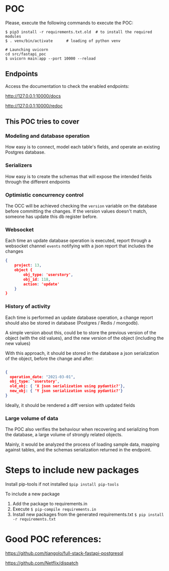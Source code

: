 # POC

Please, execute the following commands to execute the POC:
```shell
$ pip3 install -r requirements.txt.old  # to install the required modules
$ . venv/bin/activate      # loading of python venv

# Launching uvicorn
cd src/fastapi_poc
$ uvicorn main:app --port 10000 --reload
```

## Endpoints

Access the documentation to check the enabled endpoints:

http://127.0.0.1:10000/docs

http://127.0.0.1:10000/redoc

## This POC tries to cover

### Modeling and database operation 

How easy is to connect, model each table's fields, and operate an existing Postgres database. 

### Serializers

How easy is to create the schemas that will expose the intended fields through the different endpoints 

### Optimistic concurrency control

The OCC will be achieved checking the `version` variable on the database before committing the changes. If the version 
values doesn't match, someone has update this db register before.

### Websocket

Each time an update database operation is executed, report through a websocket channel `events` notifying with a json 
report that includes the changes

```json
{
    project: 13,
    object {
        obj_type: 'userstory',
        obj_id: 118,
        action: 'update'
    }
}
```

### History of activity

Each time is performed an update database operation, a change report should also be stored in database (Postgres / 
Redis / mongodb).

A simple version about this, could be to store the previous version of the object (with the old values), and the new 
version of the object (including the new values)

With this approach, it should be stored in the database a json serialization of the object, before the change and after:
```json

{
  operation_date: "2021-03-01",
  obj_type: 'userstory',
  old_obj: { 'X json serialization using pydantic?'},
  new_obj: { 'Y json serialization using pydantic?'}
}
```

Ideally, it should be rendered a diff version with updated fields


### Large volume of data

The POC also verifies the behaviour when recovering and serializing from the database, a large volume of strongly 
related objects.

Mainly, it would be analyzed the process of loading sample data, mapping against tables, and the schemas serialization 
returned in the endpoint.


# Steps to include new packages

Install pip-tools if not installed `$pip install pip-tools`

To include a new package
1. Add the package to requirements.in 
2. Execute `$ pip-compile requirements.in`
3. Install new packages from the generated requirements.txt
`$ pip install -r requirements.txt`

# Good POC references:

https://github.com/tiangolo/full-stack-fastapi-postgresql

https://github.com/Netflix/dispatch

